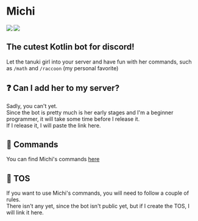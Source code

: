 
# Michi 
<img src="https://media.discordapp.net/attachments/899140727974559824/1084466794816868352/ReadMichi.png">
<img src="https://cdn.discordapp.com/emojis/1076637043888758895.webp?size=40&quality=lossless" align="left">

## The cutest Kotlin bot for discord!
Let the tanuki girl into your server and have fun with her commands, such as ``/math`` and ``/raccoon`` (my personal favorite)

## ❓ Can I add her to my server?
Sadly, you can't yet. <br>
Since the bot is pretty much is her early stages and I'm a beginner programmer, it will take some time before I release it. <br>
If I release it, I will paste the link here.

## 📝 Commands
You can find Michi's commands [here](https://github.com/slz-br/Michi/blob/main/Commands.md#commands)

## 📘 TOS
If you want to use Michi's commands, you will need to follow a couple of rules. <br>
There isn't any yet, since the bot isn't public yet, but if I create the TOS, I will link it here.
